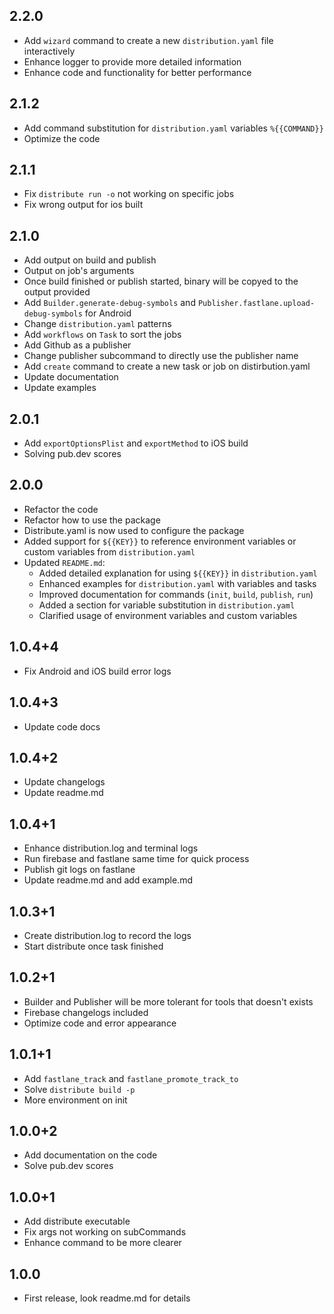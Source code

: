 
## 2.2.0
* Add `wizard` command to create a new `distribution.yaml` file interactively
* Enhance logger to provide more detailed information
* Enhance code and functionality for better performance

## 2.1.2
* Add command substitution for `distribution.yaml` variables `%{{COMMAND}}`
* Optimize the code

## 2.1.1
* Fix `distribute run -o` not working on specific jobs
* Fix wrong output for ios built

## 2.1.0
* Add output on build and publish
* Output on job's arguments
* Once build finished or publish started, binary will be copyed to the output provided
* Add `Builder.generate-debug-symbols` and `Publisher.fastlane.upload-debug-symbols` for Android
* Change `distribution.yaml` patterns
* Add `workflows` on `Task` to sort the jobs
* Add Github as a publisher
* Change publisher subcommand to directly use the publisher name
* Add `create` command to create a new task or job on distirbution.yaml
* Update documentation
* Update examples

## 2.0.1
* Add `exportOptionsPlist` and `exportMethod` to iOS build
* Solving pub.dev scores

## 2.0.0
* Refactor the code
* Refactor how to use the package
* Distribute.yaml is now used to configure the package
* Added support for `${{KEY}}` to reference environment variables or custom variables from `distribution.yaml`
* Updated `README.md`:
  - Added detailed explanation for using `${{KEY}}` in `distribution.yaml`
  - Enhanced examples for `distribution.yaml` with variables and tasks
  - Improved documentation for commands (`init`, `build`, `publish`, `run`)
  - Added a section for variable substitution in `distribution.yaml`
  - Clarified usage of environment variables and custom variables

## 1.0.4+4
* Fix Android and iOS build error logs

## 1.0.4+3
* Update code docs

## 1.0.4+2
* Update changelogs
* Update readme.md

## 1.0.4+1
* Enhance distribution.log and terminal logs
* Run firebase and fastlane same time for quick process
* Publish git logs on fastlane
* Update readme.md and add example.md

## 1.0.3+1
* Create distribution.log to record the logs
* Start distribute once task finished

## 1.0.2+1
* Builder and Publisher will be more tolerant for tools that doesn't exists
* Firebase changelogs included
* Optimize code and error appearance

## 1.0.1+1
* Add `fastlane_track` and `fastlane_promote_track_to`
* Solve `distribute build -p`
* More environment on init

## 1.0.0+2
* Add documentation on the code
* Solve pub.dev scores

## 1.0.0+1
* Add distribute executable
* Fix args not working on subCommands
* Enhance command to be more clearer

## 1.0.0
* First release, look readme.md for details
